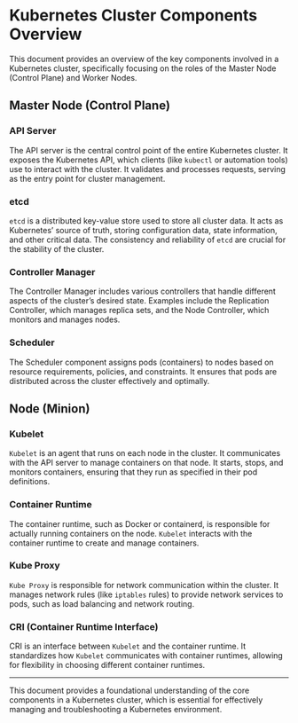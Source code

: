 # Kubernetes Cluster Components Overview

This document provides an overview of the key components involved in a Kubernetes cluster, specifically focusing on the roles of the Master Node (Control Plane) and Worker Nodes.

## Master Node (Control Plane)

### API Server
The API server is the central control point of the entire Kubernetes cluster. It exposes the Kubernetes API, which clients (like `kubectl` or automation tools) use to interact with the cluster. It validates and processes requests, serving as the entry point for cluster management.

### etcd
`etcd` is a distributed key-value store used to store all cluster data. It acts as Kubernetes’ source of truth, storing configuration data, state information, and other critical data. The consistency and reliability of `etcd` are crucial for the stability of the cluster.

### Controller Manager
The Controller Manager includes various controllers that handle different aspects of the cluster’s desired state. Examples include the Replication Controller, which manages replica sets, and the Node Controller, which monitors and manages nodes.

### Scheduler
The Scheduler component assigns pods (containers) to nodes based on resource requirements, policies, and constraints. It ensures that pods are distributed across the cluster effectively and optimally.

## Node (Minion)

### Kubelet
`Kubelet` is an agent that runs on each node in the cluster. It communicates with the API server to manage containers on that node. It starts, stops, and monitors containers, ensuring that they run as specified in their pod definitions.

### Container Runtime
The container runtime, such as Docker or containerd, is responsible for actually running containers on the node. `Kubelet` interacts with the container runtime to create and manage containers.

### Kube Proxy
`Kube Proxy` is responsible for network communication within the cluster. It manages network rules (like `iptables` rules) to provide network services to pods, such as load balancing and network routing.

### CRI (Container Runtime Interface)
CRI is an interface between `Kubelet` and the container runtime. It standardizes how `Kubelet` communicates with container runtimes, allowing for flexibility in choosing different container runtimes.

---

This document provides a foundational understanding of the core components in a Kubernetes cluster, which is essential for effectively managing and troubleshooting a Kubernetes environment.
